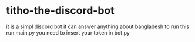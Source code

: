 # titho-the-discord-bot
it is a simpl discord bot
it can answer anything about bangladesh
to run this  run main.py
you need to insert  your token in bot.py
